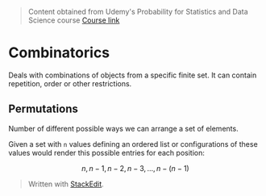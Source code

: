 > Content obtained from Udemy's Probability for Statistics and Data Science course [Course link](https://telusinternational.udemy.com/course/probability-for-statistics-and-data-science)

# Combinatorics

Deals with combinations of objects from a specific finite set. It can contain repetition, order or other restrictions.

## Permutations

Number of different possible ways we can arrange a set of elements.

Given a set with `n` values defining an ordered list or configurations of these values would render this possible entries for each position: 

$$
n, n-1, n-2, n-3, ..., n - (n-1)
$$

> Written with [StackEdit](https://stackedit.io/).
<!--stackedit_data:
eyJoaXN0b3J5IjpbLTE5Nzc0MDc1NTMsLTEwNzQ1ODk0NzVdfQ
==
-->